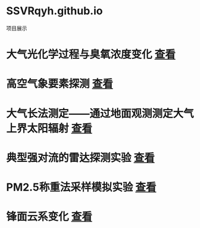 # SSVRqyh.github.io
项目展示

# 大气光化学过程与臭氧浓度变化 [查看](https://SSVRqyh.github.io/CX_QXKJ_O3)

# 
# 高空气象要素探测 [查看](https://SSVRqyh.github.io/CUITVirtualCourse)

# 
# 大气长法测定——通过地面观测测定大气上界太阳辐射 [查看](https://SSVRqyh.github.io/CX_QXKJ_Radiation)

#
# 典型强对流的雷达探测实验 [查看](https://SSVRqyh.github.io/CUIT_VisualRadarCourse)

# 
# PM2.5称重法采样模拟实验 [查看](https://SSVRqyh.github.io/PM25WeightingV1.36.0)

#
# 锋面云系变化 [查看](https://SSVRqyh.github.io/3DClouds_webGL)
